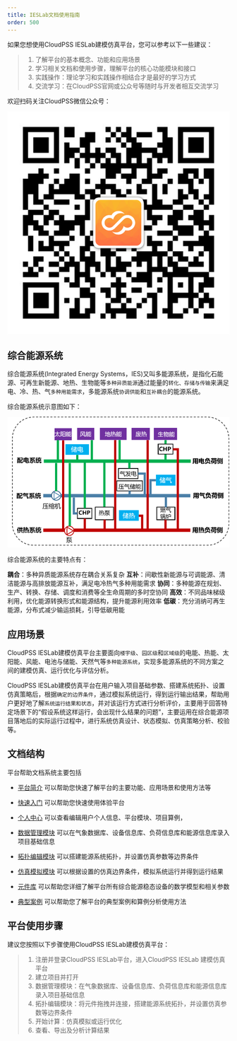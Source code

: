 ```yaml
---
title: IESLab文档使用指南
order: 500
---
```


如果您想使用CloudPSS IESLab建模仿真平台，您可以参考以下一些建议：

> 1.	了解平台的基本概念、功能和应用场景
> 2.	学习相关文档和使用步骤，理解平台的核心功能模块和接口
> 3.	实践操作：理论学习和实践操作相结合才是最好的学习方式
> 4.	交流学习：在CloudPSS官网或公众号等随时与开发者相互交流学习

欢迎扫码关注CloudPSS微信公众号：

![CloudPSS微信公众号](./公众号logo.png "CloudPSS微信公众号")

## 综合能源系统

综合能源系统(Integrated Energy Systems，IES)又叫多能源系统，是指化石能源、可再生新能源、地热、生物能等`多种异质能源`通过能量的`转化、存储与传输`来满足电、冷、热、气`多种用能需求`，多能源系统`协调供能`和`互补耦合`的能源系统。

综合能源系统示意图如下：

![综合能源系统示意图](./IES-structure.png "综合能源系统示意图")

综合能源系统的主要特点有：

**耦合**：多种异质能源系统存在耦合关系复杂
**互补**：间歇性新能源与可调能源、清洁能源与高排放能源互补，满足电冷热气多种用能需求
**协同**：多种能源在规划、生产、转换、存储、调度和消费等全生命周期的多时空协同
**高效**：不同品味梯级利用，优化能源转换形式和能源结构，提升能源利用效率
**低碳**：充分消纳可再生能源，分布式减少输运损耗，引导低碳用能

## 应用场景

CloudPSS IESLab建模仿真平台主要面向`楼宇级`、`园区级`和`区域级`的电能、热能、太阳能、风能、电池与储能、天然气等`多种能源系统`，实现多能源系统的不同方案之间的建模仿真、运行优化与评估分析。

CloudPSS IESLab建模仿真平台在用户输入项目基础参数、搭建系统拓扑、设置仿真策略后，根据`确定的边界条件`，通过模拟系统运行，得到运行输出结果，帮助用户更好地了解`系统运行结果和状态`，并对该运行方式进行分析评价，主要用于回答特定场景下的“假设系统这样运行，会出现什么结果的问题”，主要运用在综合能源项目落地后的实际运行过程中，进行系统仿真设计、状态模拟、仿真策略分析、校验等。

## 文档结构

平台帮助文档系统主要包括

* [平台简介](../../intro_IESSim/index.md) 可以帮助您快速了解平台的主要功能、应用场景和使用方法等

* [快速入门](../../guide_IESSim/index.md) 可以帮助您快速使用体验平台

* [个人中心](../../center_IESSim/index.md) 可以查看编辑用户个人信息、平台模块、项目算例，

* [数据管理模块](../../data_IESSim/index.md) 可以在气象数据库、设备信息库、负荷信息库和能源信息库录入项目基础信息

* [拓扑编辑模块](../../toplology_IESSim/index.md) 可以搭建能源系统拓扑，并设置仿真参数等边界条件

* [仿真模拟模块](../../simulation_IESSim/index.md) 可以根据设置的仿真边界条件，模拟系统运行并得到运行结果

* [元件库](../../comp_IESSim/index.md) 可以帮助您详细了解平台所有综合能源稳态设备的数学模型和相关参数

* [典型案例](../../example_IESSim/index.md) 可以帮助您了解平台的典型案例和算例分析使用方法


## 平台使用步骤
建议您按照以下步骤使用CloudPSS IESLab建模仿真平台：
> 1.	注册并登录CloudPSS IESLab平台，进入CloudPSS IESLab 建模仿真平台
> 2.	建立项目并打开
> 3.	数据管理模块：在气象数据库、设备信息库、负荷信息库和能源信息库录入项目基础信息
> 4.	拓扑编辑模块：将元件拖拽并连接，搭建能源系统拓扑，并设置仿真参数等边界条件
> 5.	开始计算：仿真模拟或运行优化
> 6.	查看、导出及分析计算结果